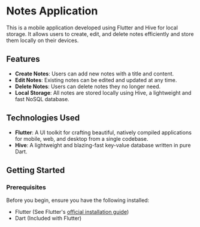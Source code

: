 
# Notes Application

This is a mobile application developed using Flutter and Hive for local storage. It allows users to create, edit, and delete notes efficiently and store them locally on their devices.

## Features

- **Create Notes**: Users can add new notes with a title and content.
- **Edit Notes**: Existing notes can be edited and updated at any time.
- **Delete Notes**: Users can delete notes they no longer need.
- **Local Storage**: All notes are stored locally using Hive, a lightweight and fast NoSQL database.

## Technologies Used

- **Flutter**: A UI toolkit for crafting beautiful, natively compiled applications for mobile, web, and desktop from a single codebase.
- **Hive**: A lightweight and blazing-fast key-value database written in pure Dart.

## Getting Started

### Prerequisites

Before you begin, ensure you have the following installed:
- Flutter (See Flutter's [official installation guide](https://flutter.dev/docs/get-started/install))
- Dart (Included with Flutter)


